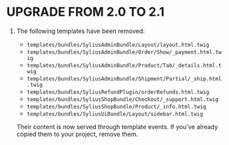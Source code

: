 # UPGRADE FROM 2.0 TO 2.1

1. The following templates have been removed:
   - `templates/bundles/SyliusAdminBundle/Layout/layout.html.twig`
   - `templates/bundles/SyliusAdminBundle/Order/Show/_payment.html.twig`
   - `templates/bundles/SyliusAdminBundle/Product/Tab/_details.html.twig`
   - `templates/bundles/SyliusAdminBundle/Shipment/Partial/_ship.html.twig`
   - `templates/bundles/SyliusRefundPlugin/orderRefunds.html.twig`
   - `templates/bundles/SyliusShopBundle/Checkout/_support.html.twig`
   - `templates/bundles/SyliusShopBundle/Product/_info.html.twig`
   - `templates/bundles/SyliusUiBundle/Layout/sidebar.html.twig`

   Their content is now served through template events.
   If you've already copied them to your project, remove them.
